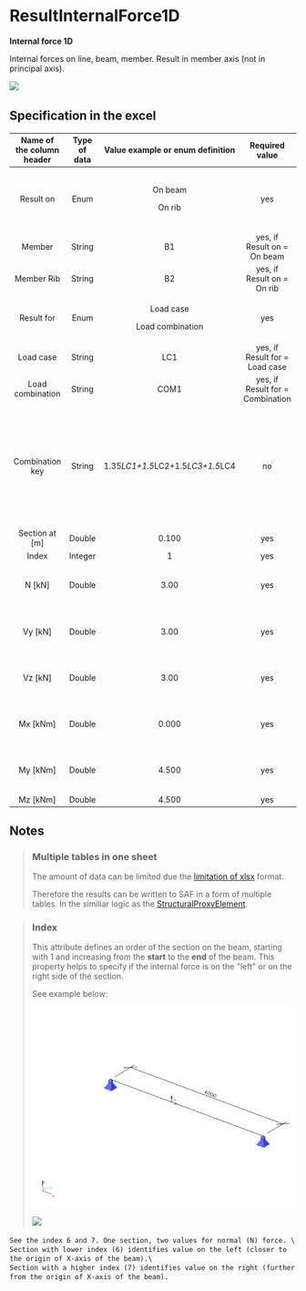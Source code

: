 # ResultInternalForce1D

**Internal force 1D**


Internal forces on line, beam, member. Result in member axis (not in principal axis).

![](../.gitbook/assets/47\_resultsinternal\_force\_1.gif)

## Specification in the excel

| **Name of the column header** | **Type of data** |      **Value example or enum definition**      |        **Required value**        | **Description**                                                                                                                                                                                                                                                                                                            |
| :---------------------------: | :--------------: | :--------------------------------------------: | :------------------------------: | -------------------------------------------------------------------------------------------------------------------------------------------------------------------------------------------------------------------------------------------------------------------------------------------------------------------------- |
|           Result on           |       Enum       |       <p>On beam</p><p></p><p>On rib</p>       |                yes               | <p>Specify object where the result is</p><p></p><p>On beam - [StructuralCurveMember](../structural-analysis-elements/structuralcurvemember.md)</p><p></p><p>On rib - [StructuralCurveMemberRib](../structural-analysis-elements/structuralcurvememberrib.md)</p> |
|             Member            |      String      |                       B1                       |    yes, if Result on = On beam   | Reference to the name of 1D member - [StructuralCurveMember](../structural-analysis-elements/structuralcurvemember.md)                                                                                                                                                                               |
|           Member Rib          |      String      |                       B2                       |    yes, if Result on = On rib    | Reference to the name of 1D member - rib [StructuralCurveMemberRib](../structural-analysis-elements/structuralcurvememberrib.md)                                                                                                                                                                             |
|           Result for          |       Enum       | <p>Load case</p><p></p><p>Load combination</p> |                yes               | Specifies from where the result is coming from (from Load Case, Load Combination)                                                                                                                                                                                                                                          |
|           Load case           |      String      |                       LC1                      |  yes, if Result for = Load case  | Reference to the name of [StructuraLoadCase](../loads/structuralloadcase.md)                                                                                                                                                                                                                                     |
|        Load combination       |      String      |                      COM1                      | yes, if Result for = Combination | Reference to the name of [StructuralLoadCombination](../loads/structuralloadcombination.md)                                                                                                                                                                                                                                |
|        Combination key        |      String      | <p>1.35*LC1+1.5*LC2+1.5*LC3+1.5*LC4</p><p></p> |                no                | <p>Allows to define exact combination per result section<br><br>Structure of string:<br>"LoadFactor1*LoadCase1+LoadFactor2*LoadCase2</p><p>+LoadFactorN*LoadCaseN"<br></p><p>For envelopes and national standard (code) combinations, this column specifies for which exact combination is the result</p>                  |
|        Section at \[m]        |      Double      |                      0.100                     |                yes               | X coordinate on the beam (distance from the start node) where the result is located                                                                                                                                                                                                                                        |
|             Index             |      Integer     |                        1                       |                yes               | Index of the section on beam. See [notes](#notes).                                                                                                                                                                                                                                                 |
|            N \[kN]            |      Double      |                      3.00                      |                yes               | <p>Result value of N</p><p>(Normal force)</p>                                                                                                                                                                                                                                                                              |
|            Vy \[kN]           |      Double      |                      3.00                      |                yes               | <p>Result value of Vy</p><p>(Shear force in Y axis direction)</p>                                                                                                                                                                                                                                                          |
|            Vz \[kN]           |      Double      |                      3.00                      |                yes               | <p>Result value of Vz</p><p>(Shear force in Z axis direction)</p>                                                                                                                                                                                                                                                          |
|           Mx \[kNm]           |      Double      |                      0.000                     |                yes               | <p>Result value of Mx</p><p>(Moment around X axis)</p>                                                                                                                                                                                                                                                                     |
|           My \[kNm]           |      Double      |                      4.500                     |                yes               | <p>Result value of My</p><p>(Moment around Y axis)</p>                                                                                                                                                                                                                                                                     |
|           Mz \[kNm]           |      Double      |                      4.500                     |                yes               | Result value of Mz (Moment around Z axis)                                                                                                                                                                                                                                                                                  |

## Notes

>### Multiple tables in one sheet
>
>The amount of data can be limited due the [limitation of xlsx](https://support.microsoft.com/en-us/office/excel-specifications-and-limits-1672b34d-7043-467e-8e27-269d656771c3) format.
>
>Therefore the results can be written to SAF in a form of multiple tables. In the similiar logic as the [StructuralProxyElement](../structural-analysis-elements/structuralproxyelement.md).
>

>### **Index**&#x20;
>
>This attribute defines an order of the section on the beam, starting with 1 and increasing from the **start** to the **end** of the beam. This property helps to specify if the internal force is on the "left" or on the right side of the section.
>
>See example below:
>
>![](../.gitbook/assets/47_resultinternalforce1d_2.gif)
>
>![](../.gitbook/assets/47\_resultsinternal\_force\_1.gif)

```{hint}
See the index 6 and 7. One section, two values for normal (N) force. \
Section with lower index (6) identifies value on the left (closer to the origin of X-axis of the beam).\
Section with a higher index (7) identifies value on the right (further from the origin of X-axis of the beam).
```